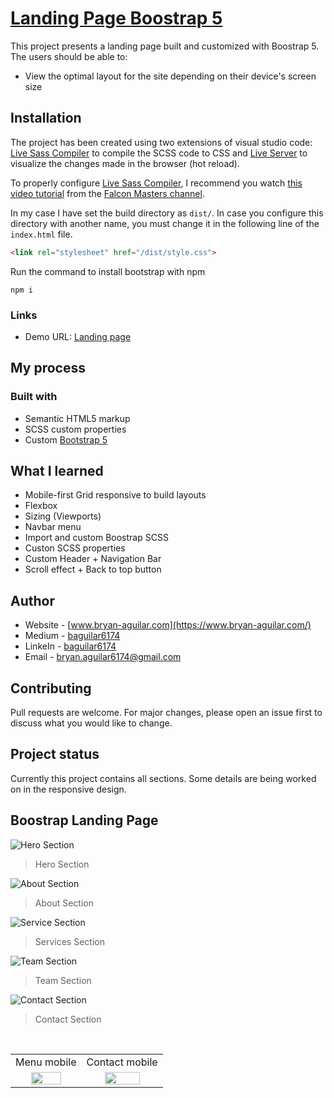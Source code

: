 # [Landing Page Boostrap 5](https://bootstrap-landing.netlify.app/)

This project presents a landing page built and customized with Boostrap 5. The users should be able to:

- View the optimal layout for the site depending on their device's screen size

## Installation

The project has been created using two extensions of visual studio code: [Live Sass Compiler](https://marketplace.visualstudio.com/items?itemName=ritwickdey.live-sass "Live Sass Compiler") to compile the SCSS code to CSS and [Live Server](https://marketplace.visualstudio.com/items?itemName=ritwickdey.LiveServer "Live Server") to visualize the changes made in the browser (hot reload).

To properly configure [Live Sass Compiler](https://marketplace.visualstudio.com/items?itemName=ritwickdey.live-sass "Live Sass Compiler"), I recommend you watch [this video tutorial](https://www.youtube.com/watch?v=A1tyKkkziTc&t=10s&ab_channel=FalconMasters "this video tutorial") from the [Falcon Masters channel](https://www.youtube.com/channel/UCJl1YajcPWTeJNsQhGyMIMg "Falcon Masters channel").

In my case I have set the build directory as `dist/`. In case you configure this directory with another name, you must change it in the following line of the `index.html` file.

```html
<link rel="stylesheet" href="/dist/style.css">
```

Run the command to install bootstrap with npm

```
npm i
```

### Links

- Demo URL: [Landing page](https://bootstrap-landing.netlify.app/)

## My process

### Built with

- Semantic HTML5 markup
- SCSS custom properties
- Custom [Bootstrap 5](https://getbootstrap.com/)

## What I learned

- Mobile-first Grid responsive to build layouts
- Flexbox
- Sizing (Viewports)
- Navbar menu
- Import and custom Boostrap SCSS
- Custon SCSS properties
- Custom Header + Navigation Bar
- Scroll effect + Back to top button

## Author

- Website - [www.bryan-aguilar.com](https://www.bryan-aguilar.com/)
- Medium - [baguilar6174](https://baguilar6174.medium.com/)
- LinkeIn - [baguilar6174](https://www.linkedin.com/in/baguilar6174)
- Email - [bryan.aguilar6174@gmail.com](mailto:bryan.aguilar6174@gmail.com)

## Contributing

Pull requests are welcome. For major changes, please open an issue first to discuss what you would like to change.

## Project status

Currently this project contains all sections. Some details are being worked on in the responsive design.

## Boostrap Landing Page

![Hero Section](https://github.com/bryanAguilar001/bootstrap-landing-page/blob/main/media/hero-desktop.PNG?raw=true)

> Hero Section

![About Section](https://github.com/bryanAguilar001/bootstrap-landing-page/blob/main/media/about-desktop.PNG?raw=true)

> About Section

![Service Section](https://github.com/bryanAguilar001/bootstrap-landing-page/blob/main/media/services-desktop.PNG?raw=true)

> Services Section

![Team Section](https://github.com/bryanAguilar001/bootstrap-landing-page/blob/main/media/team-desktop.PNG?raw=true)

> Team Section

![Contact Section](https://github.com/bryanAguilar001/bootstrap-landing-page/blob/main/media/contact-desktop.PNG?raw=true)

> Contact Section

<br>
<table>
  <tr>
    <td>Menu mobile</td>
    <td>Contact mobile</td>
  </tr>
  <tr>
    <td align="center" valign="center"><img src="https://github.com/bryanAguilar001/bootstrap-landing-page/blob/main/media/menu-mobile.PNG?raw=true" width="70%"></td>
    <td align="center" valign="center"><img src="https://github.com/bryanAguilar001/bootstrap-landing-page/blob/main/media/contact-mobile.PNG?raw=true" width="70%"></td>
  </tr>
</table>
<br>
